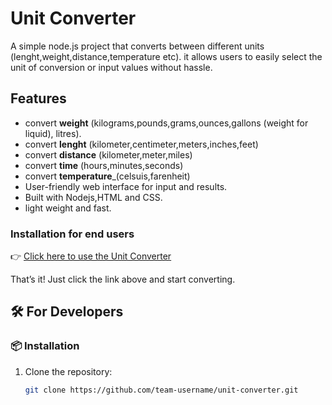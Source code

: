 # Unit Converter
A simple node.js project that converts between different units (lenght,weight,distance,temperature etc). it allows users to easily select the unit of conversion  or input values without hassle. 
## Features
- convert **weight** (kilograms,pounds,grams,ounces,gallons (weight for liquid), litres).
- convert **lenght** (kilometer,centimeter,meters,inches,feet)
- convert **distance** (kilometer,meter,miles)
- convert **time** (hours,minutes,seconds)  
- convert **temperature**_(celsuis,farenheit)
- User-friendly web interface for input and results.
 - Built with Nodejs,HTML and CSS.
- light weight and fast.



### Installation for end users 
👉 [Click here to use the Unit Converter](https://your-deployed-link.com)

That’s it! Just click the link above and start converting.


## 🛠️ For Developers

### 📦 Installation
1. Clone the repository:
   ```bash
   git clone https://github.com/team-username/unit-converter.git







